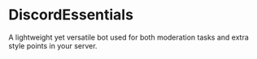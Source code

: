 # DiscordEssentials
A lightweight yet versatile bot used for both moderation tasks and extra style points in your server.

